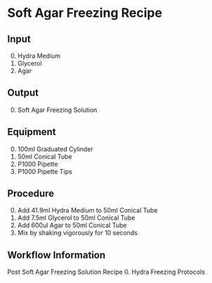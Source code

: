 Soft Agar Freezing Recipe
===

Input
---

0. Hydra Medium
0. Glycerol
0. Agar

Output
---
0. Soft Agar Freezing Solution

Equipment
---

0. 100ml Graduated Cylinder 
0. 50ml Conical Tube
0. P1000 Pipette
0. P1000 Pipette Tips

Procedure
---

0. Add 41.9ml Hydra Medium to 50ml Conical Tube
0. Add 7.5ml Glycerol to 50ml Conical Tube
0. Add 600ul Agar to 50ml Conical Tube
0. Mix by shaking vigorously for 10 seconds

Workflow Information
---

Post Soft Agar Freezing Solution Recipe 
0. Hydra Freezing Protocols
